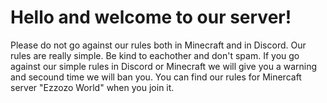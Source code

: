# Hello and welcome to our server!
Please do not go against our rules both in Minecraft and in Discord. Our rules are really simple. 
Be kind to eachother and don't spam.
If you go against our simple rules in Discord or Minecraft we will give you a warning and secound time we will ban you.
You can find our rules for Minercaft server "Ezzozo World" when you join it.
